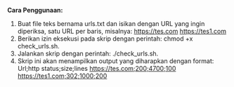 **Cara Penggunaan:**
1. Buat file teks bernama urls.txt dan isikan dengan URL yang ingin diperiksa, satu URL per baris, misalnya:
    https://tes.com
    https://tes1.com
2. Berikan izin eksekusi pada skrip dengan perintah: chmod +x check_urls.sh.
3. Jalankan skrip dengan perintah: ./check_urls.sh.
4. Skrip ini akan menampilkan output yang diharapkan dengan format:
    Url;http status;size;lines
    https://tes.com;200;4700;100
    https://tes1.com;302;1000;200
